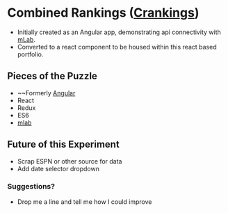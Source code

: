# Combined Rankings ([Crankings](http://www.kevinshreve.com/experiment/crankings))
- Initially created as an Angular app, demonstrating api connectivity with [mLab](http://mlab.com/). 
- Converted to a react component to be housed within this react based portfolio.

## Pieces of the Puzzle
- ~~Formerly [Angular](https://github.com/kshreve/crankings)
- React
- Redux
- ES6
- [mlab](http://mlab.com)


## Future of this Experiment
- Scrap ESPN or other source for data
- Add date selector dropdown
 
### Suggestions?
- Drop me a line and tell me how I could improve
